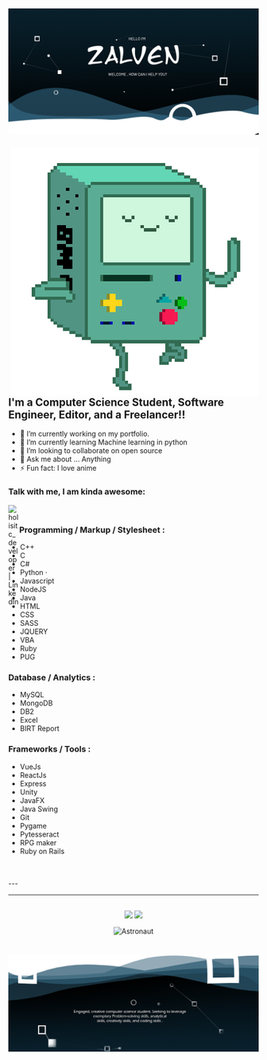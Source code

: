 
# [![waylon walker header](https://raw.githubusercontent.com/zalven/zalven/main/photo-cover.png)](https://twitter.com/dayaoski)


 <img align="right" alt="GIF" src="https://raw.githubusercontent.com/zalven/zalven/main/tumblr_ncx3k4PHUh1tk2r8jo8_500.gif"  />


## I'm a Computer Science Student, Software Engineer, Editor, and a Freelancer!!
- 🔭 I’m currently working on my portfolio.
- 🌱 I’m currently learning Machine learning in python 
- 👯 I’m looking to collaborate on open source 
- 💬 Ask me about ... Anything
- ⚡ Fun fact: I love anime 


### Talk with me, I am kinda awesome:
[<img align="left" alt="holisitc_developer | LinkedIn" width="22px" src="https://cdn.jsdelivr.net/npm/simple-icons@v3/icons/linkedin.svg" />][linkedin]

<br />

### Programming / Markup / Stylesheet :
  -  C++
  -  C 
  -  C#
  -  Python · 
  -  Javascript 
  -  NodeJS
  -  Java
  -  HTML
  -  CSS
  -  SASS
  -  JQUERY
  -  VBA
  -  Ruby
  -  PUG
### Database / Analytics :
  - MySQL 
  - MongoDB 
  - DB2 
  - Excel
  - BIRT Report
### Frameworks / Tools :
  - VueJs
  - ReactJs 
  - Express 
  - Unity 
  - JavaFX 
  - Java Swing 
  - Git 
  - Pygame 
  - Pytesseract  
  - RPG maker
  - Ruby on Rails
  <!-- - <img align="left" alt="Visual Studio Code" width="26px" src="https://raw.githubusercontent.com/jmnote/z-icons/master/svg/c.svg" /> 
    <img align="left" alt="Visual Studio Code" width="26px" src="https://raw.githubusercontent.com/jmnote/z-icons/master/svg/cpp.svg" />
    <img align="left" alt="Visual Studio Code" width="26px" src="https://raw.githubusercontent.com/jmnote/z-icons/master/svg/csharp.svg" /> 
    <img align="left" alt="Visual Studio Code" width="26px" src="https://raw.githubusercontent.com/jmnote/z-icons/master/svg/python.svg" />
    <img align="left" alt="Visual Studio Code" width="26px" src="https://raw.githubusercontent.com/jmnote/z-icons/master/svg/javascript.svg" />
    <img align="left" alt="Visual Studio Code" width="26px" src="https://raw.githubusercontent.com/jmnote/z-icons/master/svg/java.svg" />
    <img align="left" alt="Visual Studio Code" width="26px" src="https://raw.githubusercontent.com/rhoit/mode-icons/dump/icons/html.png" />
    <img align="left" alt="Visual Studio Code" width="26px" src="https://raw.githubusercontent.com/jmnote/z-icons/master/svg/cpp.svg" />CSS · 
    <img align="left" alt="Visual Studio Code" width="26px" src="https://raw.githubusercontent.com/jmnote/z-icons/master/svg/cpp.svg" />SASS · 
    <img align="left" alt="Visual Studio Code" width="26px" src="https://raw.githubusercontent.com/jmnote/z-icons/master/svg/cpp.svg" />Jquery ·
    <img align="left" alt="Visual Studio Code" width="26px" src="https://raw.githubusercontent.com/jmnote/z-icons/master/svg/cpp.svg" />VBA
    <img src="https://devicons.github.io/devicon/devicon.git/icons/postgresql/postgresql-original-wordmark.svg" alt="postgresql" width="40" height="40"/> -->
<br />
<br />
---



--- 
<br />

<!-- ![Anurag's GitHub stats](https://github-readme-stats.vercel.app/api?username=zalven&show_icons=true&theme=prussian   )

[![Top Langs](https://github-readme-stats.vercel.app/api/top-langs/?username=zalven&layout=compact&theme=prussian)](https://github.com/anuraghazra/github-readme-stats) -->

[website]: https://holistic-developer.com/
[youtube]: https://www.youtube.com/channel/UCD6bHzIZCJJcJD6QHGUIyrw
[instagram]: https://www.instagram.com/holistic_developer/
[linkedin]: https://linkedin.com/in/annaarsentieva
[portfolio]: https://arsentieva.github.io/profile/

<div align="center">
  <img src="https://github-readme-stats.jinliming2.vercel.app/api/top-langs/?username=zalven&layout=compact&bg_color=transparent&title_color=61e4ed&text_color=04b7db&hide_border=1&langs_count=10&exclude_repo=RTL8822CE-driver,BiliBili-UWP" />
  <img src="https://github-readme-stats.jinliming2.vercel.app/api?username=zalven&show_icons=true&count_private=true&hide_title=true&bg_color=transparent&title_color=61e4ed&text_color=04b7db&icon_color=61e4ed&hide_border=1&line_height=32" />
  
  ![Astronaut](https://raw.githubusercontent.com/jinliming2/jinliming2/master/astronaut.svg)
</div>


# [![waylon walker header](https://raw.githubusercontent.com/zalven/zalven/main/footer-cover.png)](https://twitter.com/dayaoski)

